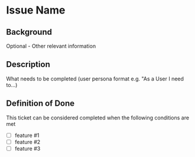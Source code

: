 # Issue Name

## Background
Optional - Other relevant information

## Description
What needs to be completed (user persona format e.g. "As a User I need to...)

## Definition of Done
This ticket can be considered completed when the following conditions are met
- [ ] feature #1
- [ ] feature #2
- [ ] feature #3
